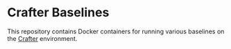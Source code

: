 # Crafter Baselines

This repository contains Docker containers for running various baselines on the
[Crafter](https://github.com/danijar/crafter) environment.
